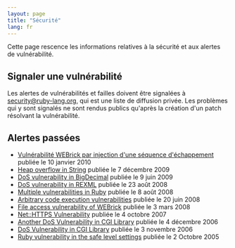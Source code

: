 ```yaml
---
layout: page
title: "Sécurité"
lang: fr
---
```


Cette page rescence les informations relatives à la sécurité et aux
alertes de vulnérabilité.

## Signaler une vulnérabilité

Les alertes de vulnérabilités et failles doivent être signalées à
security@ruby-lang.org, qui est une liste de diffusion privée. Les
problèmes qui y sont signalés ne sont rendus publics qu\'après la
création d\'un patch résolvant la vulnérabilité.

## Alertes passées

* [Vulnérabilité WEBrick par injection d\'une séquence
  d\'échappement][1] publiée le 10 janvier 2010
* [Heap overflow in String][2] publiée le 7 décembre 2009
* [DoS vulnerability in
  BigDecimal](/en/news/2009/06/09/dos-vulnerability-in-bigdecimal)
  publiée le 9 juin 2009
* [DoS vulnerability in
  REXML](/en/news/2008/08/23/dos-vulnerability-in-rexml/) publiée le 23
  août 2008
* [Multiple vulnerabilities in
  Ruby](/en/news/2008/08/08/multiple-vulnerabilities-in-ruby/) publiée
  le 8 août 2008
* [Arbitrary code execution
  vulnerabilities](/en/news/2008/06/20/arbitrary-code-execution-vulnerabilities/)
  publiée le 20 juin 2008
* [File access vulnerability of
  WEBrick](/en/news/2008/03/03/webrick-file-access-vulnerability/)
  publiée le 3 mars 2008
* [Net::HTTPS
  Vulnerability](/en/news/2007/10/04/net-https-vulnerability/) publiée
  le 4 octobre 2007
* [Another DoS Vulnerability in CGI
  Library](/en/news/2006/12/04/another-dos-vulnerability-in-cgi-library/)
  publiée le 4 décembre 2006
* [DoS Vulnerability in CGI Library](/en/news/2006/11/03/CVE-2006-5467/)
  publiée le 3 novembre 2006
* [Ruby vulnerability in the safe level
  settings](/en/news/2005/10/03/ruby-vulnerability-in-the-safe-level-settings/)
  publiée le 2 Octobre 2005



[1]: /fr/news/2010/01/10/vulnrabilit-webrick-par-injection-dune-squenescape-sequence-injection-vulnerability/
[2]: /en/news/2009/12/07/heap-overflow-in-string/
